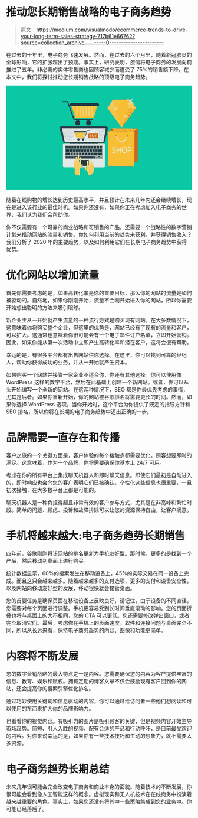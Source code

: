 # 推动您长期销售战略的电子商务趋势

> 原文：<https://medium.com/visualmodo/ecommerce-trends-to-drive-your-long-term-sales-strategy-717b61e66762?source=collection_archive---------0----------------------->

在过去的十年里，电子商务飞速发展。然而，在过去的六个月里，随着新冠肺炎的全球影响，它的扩张超出了预期。事实上，研究表明，疫情将电子商务的发展向前推进了五年。非必需的实体零售商也因顾客减少而遭受了 75%的销售额下降。在本文中，我们将探讨推动您长期销售战略的顶级电子商务趋势。

![](img/f7cf239e055e6f129ce31b414408c2de.png)

随着在线购物的增长达到历史最高水平，并且预计在未来几年内还会继续增长，现在是进入该行业的最佳时机。如果你还没有，如果你正在考虑加入电子商务的世界，我们认为我们会帮助你。

你不仅需要有一个可靠的商业战略和可销售的产品，还需要一个战略性的数字营销计划来推动网站的流量和销售。你如何利用当前的趋势来获利，并获得销售收入？我们分析了 2020 年的主要趋势，以及如何利用它们在长期电子商务趋势中获得优势。

# 优化网站以增加流量

首先你需要考虑的是，如果高转化率是你的首要目标，那么你的网站的流量是如何被驱动的。自然地，如果你刚刚开始，流量不会刚开始进入你的网站，所以你需要开始想出聪明的方法来吸引眼球。

新企业主从一开始就产生流量的一种流行方式是购买现有网站。在大多数情况下，这意味着你将购买整个企业，但这里的优势是，网站已经有了现有的流量和客户，可以扩大。这通常也意味着你很可能会有一个电子邮件订户名单，立即开始营销。因此，如果你能从第一次活动中立即产生高转化率和潜在客户，这将会很有帮助。

幸运的是，有很多平台都有出售网站供你选择。在这里，你可以找到可靠的经纪人，帮助你获得成功的业务，并从一开始就产生资本。

如果购买一个网站并接管一家企业不适合你，你还有其他选择。你可以使用像 WordPress 这样的数字平台，然后在此基础上创建一个新网站。或者，你可以从头开始编写一个全新的网站。在这两种情况下，SEO 都是你最优先考虑的事情，尤其是后者。如果你重新开始，你的网站被谷歌排名将需要更长的时间。然而，如果你选择 WordPress 选项，当你开始时，这个平台为你提供了既定的指导方针和 SEO 排名，所以你将在长期的电子商务趋势中迈出正确的一步。

# 品牌需要一直存在和传播

客户之旅的一个关键方面是，客户体验的每个接触点都需要优化。顾客想要即时的满足。这意味着，作为一个品牌，你将需要确保你基本上 24/7 可用。

考虑在你的所有平台上集成聊天机器人和即时聊天信息。即使它们最初是自动进入的，即时响应也会向您的客户表明它们已被确认。个性化这些信息也很重要，一旦初次接触，在大多数平台上都是可能的。

聊天机器人是一种负担得起且非常有效的客户参与方式，尤其是在非高峰和繁忙时段。简单的问题、顾虑、投诉和故障排除可以让您的资源保持自由，让客户满意。

# 手机将越来越大:电子商务趋势长期销售

四年前，谷歌刚刚将该网站的排名更新为手机友好型。那时候，更多的是找到一个产品，然后移动到桌面上进行购买。

统计数据显示，60%的搜索发生在移动设备上，45%的实际交易在同一设备上完成。而且这只会越来越多。随着越来越多的支付选项、更多的支付和设备安全性，以及网站向移动友好型的发展，移动很快就会接管桌面。

您的首要任务是确保页面在移动设备上反映良好，请记住，由于设备的不同直径，您需要对每个页面进行调整。手机更容易受到长时间垂直滚动的影响。您的页面折叠也将与桌面上的大不相同，您的 CTA 可以更低。您还需要修改弹出窗口，或者完全取消它们。最后，考虑你在手机上的页面速度。软件和连接问题与桌面完全不同，所以从长远来看，保持电子商务趋势的内容、图像和功能更简单。

# 内容将不断发展

您的数字营销战略的最大特点之一是内容。您需要确保您的内容为客户提供丰富的信息、教育、娱乐和赋权。拥有定期的博客文章不仅会鼓励现有客户回到你的网站，还会提高你的搜索引擎优化排名。

通过巧妙使用关键词和信息驱动的内容，你可以通过给访问者一些他们想阅读和可以使用的东西来扩大你的品牌影响力。

也看看你的视觉内容。有吸引力的图片是吸引顾客的关键，但是视频内容开始主导市场趋势。简短、引人入胜的视频，配有合适的产品和行动呼吁，是目前最受欢迎的内容。对你来说幸运的是，如果你有一些技术技巧和生动的想象力，就不需要太多资源。

# 电子商务趋势长期总结

未来几年很可能会完全改变电子商务和商业本身的面貌。随着技术的不断发展，你很可能会看到像人工智能这样的概念。虚拟现实和无人机技术在在线商务中扮演着越来越重要的角色。事实上，如果您还没有将其中一些策略集成到您的业务中。你可能已经落后了。